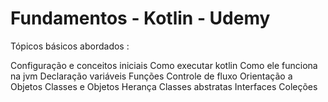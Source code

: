 # Fundamentos - Kotlin - Udemy

Tópicos básicos abordados :

Configuração e conceitos iniciais
Como executar kotlin
Como ele funciona na jvm
Declaração variáveis
Funções
Controle de fluxo
Orientação a Objetos
Classes e Objetos
Herança
Classes abstratas
Interfaces
Coleções
